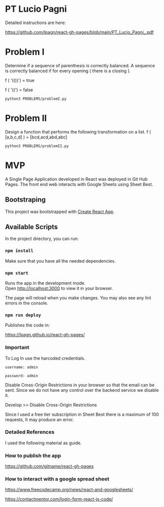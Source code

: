 # PT Lucio Pagni

Detailed instructions are here:

https://github.com/lpagn/react-gh-pages/blob/main/PT_Lucio_Pagni_.pdf

# Problem I

Determine if a sequence of parenthesis is correctly balanced. A sequence is correctly balanced if for every opening ( there is a closing ).

f ( '(())') = true

f ( '((') = false

`python3 PROBLEMS/problemI.py`

# Problem II

Design a function that performs the following transformation on a list.
f ( [a,b,c,d] ) = [bcd,acd,abd,abc] 

`python3 PROBLEMS/problemII.py`

# MVP

A Single Page Application developed in React was deployed in Git Hub Pages. The front end web interacts with Google Sheets using Sheet Best.

## Bootstraping

This project was bootstrapped with [Create React App](https://github.com/facebook/create-react-app).

## Available Scripts

In the project directory, you can run:

### `npm install`

Make sure that you have all the needed dependencies.

### `npm start`

Runs the app in the development mode.\
Open [http://localhost:3000](http://localhost:3000) to view it in your browser.

The page will reload when you make changes.
You may also see any lint errors in the console.

### `npm run deploy`

Publishes the code in: 

https://lpagn.github.io/react-gh-pages/

### Important

To Log In use the harcoded credentials.

`username: admin`

`password: admin`

Disable Cross-Origin Restrictions in your browser so that the email can be sent. Since we do not have any
control over the backend service we disable it.

Develop >> Disable Cross-Origin Restrictions

Since I used a free tier subscription in Sheet Best there is a maximum of 100 requests, It may produce an error.

### Detailed References

I used the following material as guide.

### How to publish the app

https://github.com/gitname/react-gh-pages

### How to interact with a google spread sheet

https://www.freecodecamp.org/news/react-and-googlesheets/

https://contactmentor.com/login-form-react-js-code/
